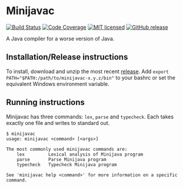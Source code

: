 # Minijavac

[![Build Status](https://img.shields.io/travis/aj-michael/minijavac.svg)](https://travis-ci.org/aj-michael/minijavac)
[![Code Coverage](https://img.shields.io/codecov/c/github/aj-michael/minijavac.svg)](https://codecov.io/github/aj-michael/minijavac)
[![MIT licensed](https://img.shields.io/badge/license-MIT-blue.svg)](https://raw.githubusercontent.com/aj-michael/minijavac/master/LICENSE)
[![GitHub release](https://img.shields.io/github/release/aj-michael/minijavac.svg)](https://github.com/aj-michael/minijavac/releases)

A Java compiler for a worse version of Java.

## Installation/Release instructions

To install, download and unzip the most recent [release](https://github.com/aj-michael/minijavac/releases). Add `export PATH="$PATH:/path/to/minijavac-x.y.z/bin"` to your bashrc or set the equivalent Windows environment variable.

## Running instructions

Minijavac has three commands: `lex`, `parse` and `typecheck`. Each takes exactly one file and writes to standard out.

    $ minijavac
    usage: minijavac <command> [<args>]

    The most commonly used minijavac commands are:
        lex         Lexical analysis of Minijava program
        parse       Parse Minijava program
        typecheck   Typecheck Minijava program

    See 'minijavac help <command>' for more information on a specific command.
